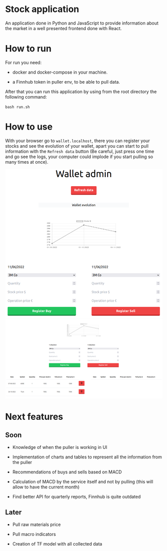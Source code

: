 # Stock application

An application done in Python and JavaScript to provide information about the market in a well presented frontend done with React.

# How to run

For run you need: 
- docker and docker-compose in your machine.

- a Finnhub token in puller env, to be able to pull data.

After that you can run this application by using from the root directory the following command:

`bash run.sh`

# How to use

With your browser go to `wallet.localhost`, there you can register your stocks and see the evolution of your wallet, apart you can start to pull information with the `Refresh data` button (Be careful, just press one time and go see the logs, your computer could implode if you start pulling so many times at once).

![Stock application](wallet_1.png)
![Stock application](wallet_2.png)

# Next features

## Soon

- Knowledge of when the puller is working in UI

- Implementation of charts and tables to represent all the information from the puller

- Recommendations of buys and sells based on MACD

- Calculation of MACD by the service itself and not by pulling (this will allow to have the current month)

- Find better API for quarterly reports, Finnhub is quite outdated

## Later

- Pull raw materials price

- Pull macro indicators

- Creation of TF model with all collected data
